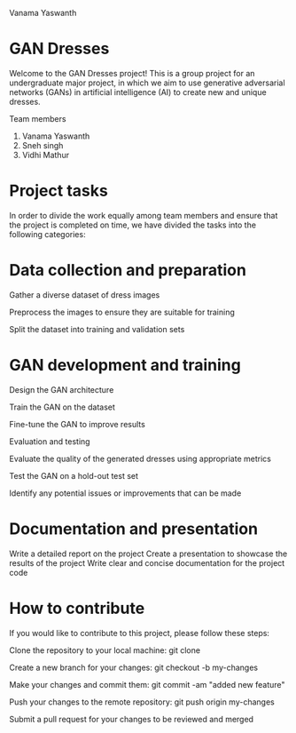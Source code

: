 Vanama Yaswanth

 # GAN Dresses
Welcome to the GAN Dresses project! This is a group project for an undergraduate major project, in which we aim to use generative adversarial networks (GANs) in artificial intelligence (AI) to create new and unique dresses.

Team members
1. Vanama Yaswanth 
2. Sneh singh
3. Vidhi Mathur 
# Project tasks

In order to divide the work equally among team members and ensure that the project is completed on time, we have divided the tasks into the following categories:

# Data collection and preparation

 Gather a diverse dataset of dress images
 
 Preprocess the images to ensure they are suitable for training
 
 Split the dataset into training and validation sets
 
# GAN development and training

 Design the GAN architecture
 
 Train the GAN on the dataset
 
 Fine-tune the GAN to improve results
 
Evaluation and testing

 Evaluate the quality of the generated dresses using appropriate metrics
 
 Test the GAN on a hold-out test set
 
 Identify any potential issues or improvements that can be made
 
 # Documentation and presentation
 
 Write a detailed report on the project
 Create a presentation to showcase the results of the project
 Write clear and concise documentation for the project code
 
# How to contribute
If you would like to contribute to this project, please follow these steps:

Clone the repository to your local machine: git clone

Create a new branch for your changes: git checkout -b my-changes

Make your changes and commit them: git commit -am "added new feature"

Push your changes to the remote repository: git push origin my-changes

Submit a pull request for your changes to be reviewed and merged







